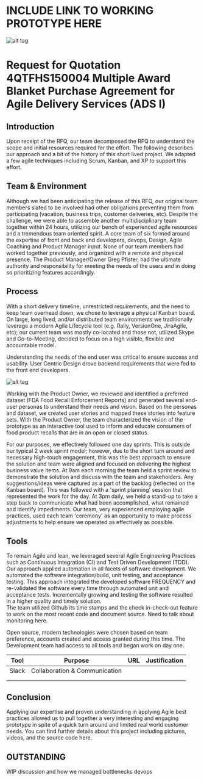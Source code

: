 # INCLUDE LINK TO WORKING PROTOTYPE HERE

![alt tag](https://github.com/AccentureFed/jigsaw-documentation/blob/master/images/response-images/proposal-header.png?raw=true)

# Request for Quotation 4QTFHS150004 Multiple Award Blanket Purchase Agreement for Agile Delivery Services (ADS I) 

## Introduction
Upon receipt of the RFQ, our team decomposed the RFQ to understand the scope and initial resources required for the effort. The following describes our approach and a bit of the history of this short lived project.  We adapted a few agile techniques including Scrum, Kanban, and XP to support this effort. 

## Team & Environment
Although we had been anticipating the release of this RFQ, our original team members slated to be involved had other obligations preventing them from participating (vacation, business trips, customer deliveries, etc).  Despite the challenge, we were able to assemble another multidisciplinary team together within 24 hours, utilizing our bench of experienced agile resources and a tremendous team oriented spirit.  A core team of six formed around the expertise of front and back end developers, devops, Design, Agile Coaching and Product Manager input. None of our team members had worked together previously, and organized with a remote and physical presence.  The Product Manager/Owner Greg Pfister, had the ultimate authority and responsibility for meeting the needs of the users and in doing so prioritizing features accordingly.

## Process
With a short delivery timeline, unrestricted requirements, and the need to keep team overhead down, we chose to leverage a physical Kanban board.  On large, long lived, and/or distributed team environments we  traditionally leverage a modern Agile Lifecycle tool (e.g. Rally, VersionOne, JiraAgile, etc); our current team was mostly co-located and those not, utilized Skype and Go-to-Meeting, decided to focus on a high visible, flexible and accountable model.  

Understanding the needs of the end user was critical to ensure success and usability.  User Centric Design drove backend requirements that were fed to the front end developers.

![alt tag](https://github.com/AccentureFed/jigsaw-documentation/blob/master/images/response-images/human-productowner.png?raw=true)

Working with the Product Owner, we reviewed and identified a preferred dataset (FDA Food Recall Enforcement Reports) and generated several end-user personas to understand their needs and vision.  Based on the personas and dataset, we created user stories and mapped these stories into feature sets.  With the Product Owner, the team characterized the vision of the prototype as an interactive tool used to inform and educate consumers of food product recalls that are in an open or closed status. 

For our purposes, we effectively followed one day sprints.  This is outside our typical 2 week sprint model; however, due to the short turn around and necessary high-touch engagement, this was the best approach to ensure the solution and team were aligned and focused on delivering the highest business value items. At 9am each morning the team held a sprint review to demonstrate the solution and discuss with the team and stakeholders.  Any suggestions/ideas were captured as a part of the backlog (reflected on the Kanban board).  This was followed with a 'sprint planning' session that represented the work for the day.  At 3pm daily, we held a stand-up to take a step back to communicate what had been accomplished, what remained and identify impediments.  Our team, very experienced employing agile practices, used each team 'ceremony' as an opportunity to make process adjustments to help ensure we operated as effectively as possible.

## Tools
To remain Agile and lean, we leveraged several Agile Engineering Practices such as Continuous
Integration (CI) and Test Driven Development (TDD). Our approach applied automation in all facets of software development. We automated the software integration/build, unit testing, and acceptance testing. This approach integrated the developed software FREQUENCY and re-validated the software every time through automated unit and acceptance tests. Incrementally growing and testing the software resulted in a higher quality and timely solution.  
The team utilized Github its time stamps and the check in-check-out feature to work on the most recent code and document source.
Need to talk about monitoring here.

Open source, modern technologies were chosen based on team preference, accounts created and access granted during this time. The Development team had access to all tools and began work on day one.

|  Tool |            Purpose            | URL | Justification |
|:-----:|:-----------------------------:|:---:|:-------------:|
| Slack | Collaboration & Communication |     |               |
|       |                               |     |               |
|       |                               |     |               |

## Conclusion
Applying our expertise and proven understanding in applying Agile best practices allowed us to pull together a very interesting and engaging prototype in spite of a quick turn around and limited real world customer needs.  You can find further details about this project including pictures, videos, and the source code here.

## OUTSTANDING
WIP discussion and how we managed bottlenecks
devops

